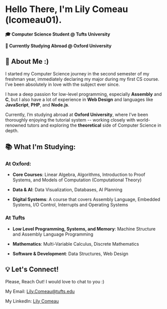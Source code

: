# Hello There, I'm Lily Comeau (lcomeau01). 
**🎓 Computer Science Student @ Tufts University** 

**📍 Currently Studying Abroad @ Oxford University** 

## 📌 About Me :) 
I started my Computer Science journey in the second semester of my freshman year, immediately declaring my major during my first CS course. I’ve been absolutely in love with the subject ever since. 

I have a deep passion for low-level programming, especially **Assembly** and **C**, but I also have a lot of experience in **Web Design** and languages like **JavaScript**, **PHP**, and **Node.js**.

Currently, I’m studying abroad at **Oxford University**, where I’ve been thoroughly enjoying the tutorial system -- working closely with world-renowned tutors and exploring the **theoretical** side of Computer Science in depth.

## 📚 What I'm Studying: 
### At Oxford:
- **Core Courses**: Linear Algebra, Algorithms, Introduction to Proof Systems, and Models of Computation (Computational Theory)

- **Data & AI**: Data Visualization, Databases, AI Planning

- **Digital Systems**: A course that covers Assembly Language, Embedded Systems, I/O Control, Interrupts and Operating Systems

### At Tufts 
- **Low Level Programming, Systems, and Memory**: Machine Structure and Assembly Language Programming

- **Mathematics**: Multi-Variable Calculus, Discrete Mathematics

- **Software & Development**: Data Structures, Web Design


## 💡 Let's Connect!
Please, Reach Out! I would love to chat to you :) 

My Email: Lily.Comeau@tufts.edu

My LinkedIn: [Lily Comeau ](https://www.linkedin.com/in/lily-comeau/)
